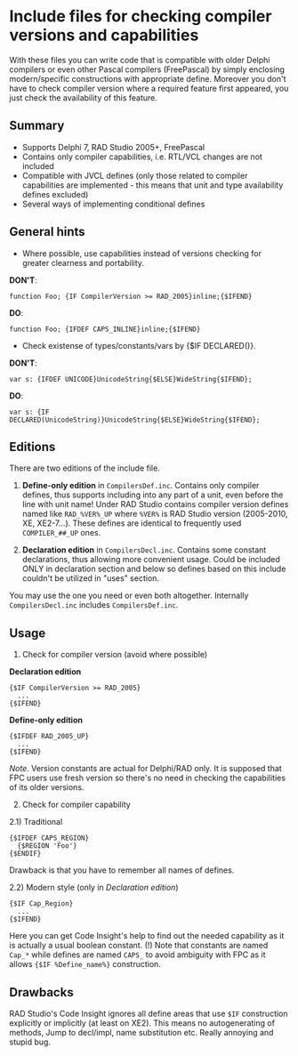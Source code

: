 Include files for checking compiler versions and capabilities
=============================================================

With these files you can write code that is compatible with older Delphi compilers or even other Pascal compilers (FreePascal) by simply enclosing modern/specific constructions with appropriate define. Moreover you don't have to check compiler version where a required feature first appeared, you just check the availability of this feature.

Summary
-------
- Supports Delphi 7, RAD Studio 2005+, FreePascal
- Contains only compiler capabilities, i.e. RTL/VCL changes are not included
- Compatible with JVCL defines (only those related to compiler capabilities are implemented - this means that unit and type availability defines excluded)
- Several ways of implementing conditional defines

General hints
-------------
- Where possible, use capabilities instead of versions checking for greater clearness and portability.

**DON'T**:
```delphi
function Foo; {IF CompilerVersion >= RAD_2005}inline;{$IFEND}
```

**DO**:
```delphi
function Foo; {IFDEF CAPS_INLINE}inline;{$IFEND}
```

- Check existense of types/constants/vars by {$IF DECLARED()}.

**DON'T**:
```delphi
var s: {IFDEF UNICODE}UnicodeString{$ELSE}WideString{$IFEND};
```

**DO**:
```delphi
var s: {IF DECLARED(UnicodeString)}UnicodeString{$ELSE}WideString{$IFEND};
```

Editions
--------

There are two editions of the include file.

1) **Define-only edition** in `CompilersDef.inc`.
Contains only compiler defines, thus supports including into any part of a unit, even before the line with unit name! Under RAD Studio contains compiler version defines named like `RAD_%VER%_UP` where `%VER%` is RAD Studio version (2005-2010, XE, XE2-7...). These defines are identical to frequently used `COMPILER_##_UP` ones.

2) **Declaration edition** in `CompilersDecl.inc`.
Contains some constant declarations, thus allowing more convenient usage. Could be included ONLY in declaration section and below so defines based on this include couldn't be utilized in "uses" section.

You may use the one you need or even both altogether. Internally `CompilersDecl.inc` includes `CompilersDef.inc`.

Usage
-----

1) Check for compiler version (avoid where possible)

**Declaration edition**
```delphi
{$IF CompilerVersion >= RAD_2005}
  ...
{$IFEND}
```

**Define-only edition**
```delphi
{$IFDEF RAD_2005_UP}
  ...
{$IFEND}
  ```

*Note*. Version constants are actual for Delphi/RAD only. It is supposed that FPC users use fresh version so there's no need in checking the capabilities of its older versions.

2) Check for compiler capability

2.1) Traditional
```delphi
{$IFDEF CAPS_REGION}
  {$REGION 'Foo'}
{$ENDIF}
```
Drawback is that you have to remember all names of defines.

2.2) Modern style (only in *Declaration edition*)
```delphi
{$IF Cap_Region}
  ...
{$IFEND}
```
Here you can get Code Insight's help to find out the needed capability as it is actually a usual boolean constant.
(!) Note that constants are named `Cap_*` while defines are named `CAPS_` to avoid ambiguity with FPC as it allows `{$IF %Define_name%}` construction.

Drawbacks
---------

RAD Studio's Code Insight ignores all define areas that use `$IF` construction explicitly or implicitly (at least on XE2). This means no autogenerating of methods, Jump to decl/impl, name substitution etc. Really annoying and stupid bug.